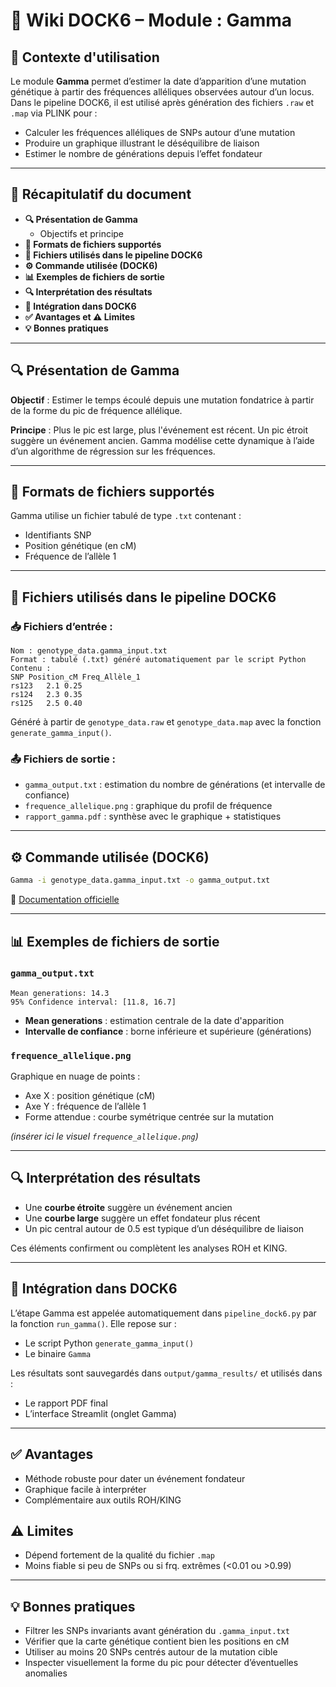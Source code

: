 # 🧬 Wiki DOCK6 – Module : Gamma

## 📌 Contexte d'utilisation

Le module **Gamma** permet d’estimer la date d’apparition d’une mutation génétique à partir des fréquences alléliques observées autour d’un locus. Dans le pipeline DOCK6, il est utilisé après génération des fichiers `.raw` et `.map` via PLINK pour :

- Calculer les fréquences alléliques de SNPs autour d’une mutation
- Produire un graphique illustrant le déséquilibre de liaison
- Estimer le nombre de générations depuis l’effet fondateur

---

## 📖 Récapitulatif du document

- **🔍 Présentation de Gamma**
  - Objectifs et principe
- **📁 Formats de fichiers supportés**
- **🔄 Fichiers utilisés dans le pipeline DOCK6**
- **⚙️ Commande utilisée (DOCK6)**
- **📊 Exemples de fichiers de sortie**
- **🔍 Interprétation des résultats**
- **🧪 Intégration dans DOCK6**
- **✅ Avantages et ⚠️ Limites**
- **💡 Bonnes pratiques**

---

## 🔍 Présentation de Gamma

**Objectif** : Estimer le temps écoulé depuis une mutation fondatrice à partir de la forme du pic de fréquence allélique.

**Principe** : Plus le pic est large, plus l'événement est récent. Un pic étroit suggère un événement ancien. Gamma modélise cette dynamique à l’aide d’un algorithme de régression sur les fréquences.

---

## 📁 Formats de fichiers supportés

Gamma utilise un fichier tabulé de type `.txt` contenant :
- Identifiants SNP
- Position génétique (en cM)
- Fréquence de l’allèle 1

---

## 🔄 Fichiers utilisés dans le pipeline DOCK6

### 📥 Fichiers d’entrée :
```
Nom : genotype_data.gamma_input.txt
Format : tabulé (.txt) généré automatiquement par le script Python
Contenu :
SNP	Position_cM	Freq_Allèle_1
rs123	2.1	0.25
rs124	2.3	0.35
rs125	2.5	0.40
```
Généré à partir de `genotype_data.raw` et `genotype_data.map` avec la fonction `generate_gamma_input()`.

### 📤 Fichiers de sortie :
- `gamma_output.txt` : estimation du nombre de générations (et intervalle de confiance)
- `frequence_allelique.png` : graphique du profil de fréquence
- `rapport_gamma.pdf` : synthèse avec le graphique + statistiques

---

## ⚙️ Commande utilisée (DOCK6)

```bash
Gamma -i genotype_data.gamma_input.txt -o gamma_output.txt
```

🔗 [Documentation officielle](https://www.statgen.org/gamma/)

---

## 📊 Exemples de fichiers de sortie

### `gamma_output.txt`
```
Mean generations: 14.3
95% Confidence interval: [11.8, 16.7]
```
- **Mean generations** : estimation centrale de la date d'apparition
- **Intervalle de confiance** : borne inférieure et supérieure (générations)

### `frequence_allelique.png`
Graphique en nuage de points :
- Axe X : position génétique (cM)
- Axe Y : fréquence de l’allèle 1
- Forme attendue : courbe symétrique centrée sur la mutation

*(insérer ici le visuel `frequence_allelique.png`)*

---

## 🔍 Interprétation des résultats

- Une **courbe étroite** suggère un événement ancien
- Une **courbe large** suggère un effet fondateur plus récent
- Un pic central autour de 0.5 est typique d’un déséquilibre de liaison

Ces éléments confirment ou complètent les analyses ROH et KING.

---

## 🧪 Intégration dans DOCK6

L’étape Gamma est appelée automatiquement dans `pipeline_dock6.py` par la fonction `run_gamma()`. Elle repose sur :
- Le script Python `generate_gamma_input()`
- Le binaire `Gamma`

Les résultats sont sauvegardés dans `output/gamma_results/` et utilisés dans :
- Le rapport PDF final
- L’interface Streamlit (onglet Gamma)

---

## ✅ Avantages
- Méthode robuste pour dater un événement fondateur
- Graphique facile à interpréter
- Complémentaire aux outils ROH/KING

## ⚠️ Limites
- Dépend fortement de la qualité du fichier `.map`
- Moins fiable si peu de SNPs ou si frq. extrêmes (<0.01 ou >0.99)

---

## 💡 Bonnes pratiques
- Filtrer les SNPs invariants avant génération du `.gamma_input.txt`
- Vérifier que la carte génétique contient bien les positions en cM
- Utiliser au moins 20 SNPs centrés autour de la mutation cible
- Inspecter visuellement la forme du pic pour détecter d’éventuelles anomalies

